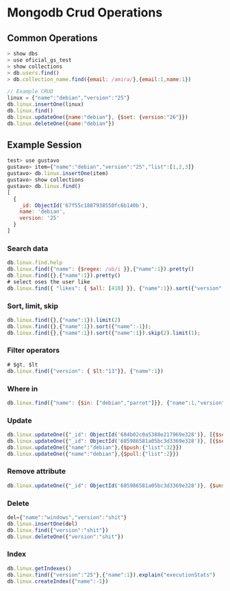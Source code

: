 # Mongodb Crud Operations

## Common Operations
```javascript
> show dbs
> use oficial_gs_test
> show collections
> db.users.find()
> db.collection_name.find({email: /amira/},{email:1,name:1})

// Example CRUD
linux = {"name":"debian","version":"25"}
db.linux.insertOne(linux)
db.linux.find()
db.linux.updateOne({name:"debian"}, {$set: {version:"26"}})
db.linux.deleteOne({name:"debian"})
```

## Example Session
```javascript
test> use gustavo
gustavo> item={"name":"debian","version":"25","list":[1,2,3]}
gustavo> db.linux.insertOne(item)
gustavo> show collections
gustavo> db.linux.find()
[
  {
    _id: ObjectId('67f55c1887938550fc6b140b'),
    name: 'debian',
    version: '25'
  }
]
```
### Search data
```js
db.linux.find.help
db.linux.find({"name": {$regex: /ub/i }},{"name":1}).pretty()
db.linux.find({},{"name":1}).pretty()
# select oses the user like
db.linux.find({ "likes": { $all: [410] }}, {"name":1}).sort({"version":1})
```
### Sort, limit, skip
```js
db.linux.find({},{"name":1}).limit(2)
db.linux.find({},{"name":1}).sort({"name":-1});
db.linux.find({},{"name":1}).sort({"name":1}).skip(2).limit(1);
```
### Filter operators
```js
# $gt, $lt
db.linux.find({"version": { $lt:"13"}}, {"name":1})
```
### Where in
```js
db.linux.find({"name": {$in: ["debian","parrot"]}}, {"name":1,"version":1})
```
### Update
```js
db.linux.updateOne({"_id": ObjectId('684b02c0a5388e217969e328')}, [{$set: {name:"parrot"}}])
db.linux.updateOne({"_id": ObjectId('685986581a05bc3d3369e328')}, [{$set: {"user":"msf"}}])
db.linux.updateOne({"name":"debian"},{$push:{"list":32}})
db.linux.updateOne({"name":"debian"},{$pull:{"list":2}})
```
### Remove attribute
```js
db.linux.updateOne({"_id": ObjectId('685986581a05bc3d3369e328')}, {$unset: {"user":1}})
```
### Delete
```js
del={"name":"windows","version":"shit"}
db.linux.insertOne(del)
db.linux.find({"version":"shit"})
db.linux.deleteOne({"version":"shit"})
```
### Index
```js
db.linux.getIndexes()
db.linux.find({"version":"25"},{"name":1}).explain("executionStats")
db.linux.createIndex({"name":-1})
```
